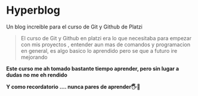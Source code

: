 # Hyperblog
Un blog increible para el curso de Git y Github de Platzi
> El curso de Git y Github en platzi era lo que necesitaba para empezar con mis proyectos , entender aun mas de comandos y programacion en general, es algo basico lo aprendido pero se que a futuro ire mejorando

**Este curso me ah tomado bastante tiempo aprender, pero sin lugar a dudas no me eh rendido**

**Y como recordatorio .... nunca pares de aprender🖐🤙**